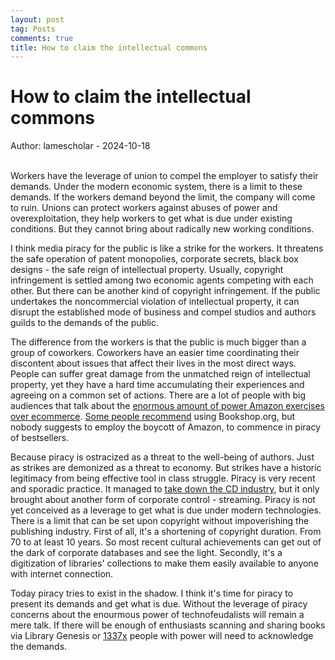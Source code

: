 ```yaml
---
layout: post
tag: Posts
comments: true
title: How to claim the intellectual commons
---
```


# How to claim the intellectual commons

Author: lamescholar - 2024-10-18
<br><br>

Workers have the leverage of union to compel the employer to satisfy their demands. Under the modern economic system, there is a limit to these demands. If the workers demand beyond the limit, the company will come to ruin. Unions can protect workers against abuses of power and overexploitation, they help workers to get what is due under existing conditions. But they cannot bring about radically new working conditions.

I think media piracy for the public is like a strike for the workers. It threatens the safe operation of patent monopolies, corporate secrets, black box designs - the safe reign of intellectual property. Usually, copyright infringement is settled among two economic agents competing with each other. But there can be another kind of copyright infringement. If the public undertakes the noncommercial violation of intellectual property, it can disrupt the established mode of business and compel studios and authors guilds to the demands of the public.

The difference from the workers is that the public is much bigger than a group of coworkers. Coworkers have an easier time coordinating their discontent about issues that affect their lives in the most direct ways. People can suffer great damage from the unmatched reign of intellectual property, yet they have a hard time accumulating their experiences and agreeing on a common set of actions. There are a lot of people with big audiences that talk about the [enormous amount of power Amazon exercises over ecommerce](https://libgen.st/book/index.php?md5=4752253D514ED8B3F7932A70643E57DE). [Some people recommend](https://www.youtube.com/watch?v=xwU5xkXj7Kw) using Bookshop.org, but nobody suggests to employ the boycott of Amazon, to commence in piracy of bestsellers.

Because piracy is ostracized as a threat to the well-being of authors. Just as strikes are demonized as a threat to economy. But strikes have a historic legitimacy from being effective tool in class struggle. Piracy is very recent and sporadic practice. It managed to [take down the CD industry](https://1337x.to/torrent/6136655/How-Music-Got-Free-S01-1080p-AMZN-WEB-DL-DDP5-1-H-264-FLUX/), but it only brought about another form of corporate control - streaming. Piracy is not yet conceived as a leverage to get what is due under modern technologies. There is a limit that can be set upon copyright without impoverishing the publishing industry. First of all, it's a shortening of copyright duration. From 70 to at least 10 years. So most recent cultural achievements can get out of the dark of corporate databases and see the light. Secondly, it's a digitization of libraries' collections to make them easily available to anyone with internet connection.

Today piracy tries to exist in the shadow. I think it's time for piracy to present its demands and get what is due. Without the leverage of piracy concerns about the enourmous power of technofeudalists will remain a mere talk. If there will be enough of enthusiasts scanning and sharing books via Library Genesis or [1337x](https://1337x.to/user/workerbee/) people with power will need to acknowledge the demands.
